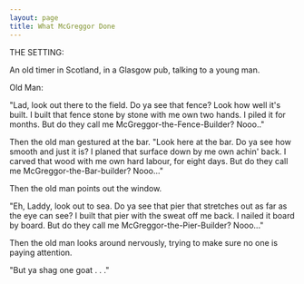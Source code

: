 ```yaml
---
layout: page
title: What McGreggor Done
---
```

 
 
THE SETTING:</p>
 
An old timer in Scotland, in a Glasgow pub, talking to a young man.</p>
 
Old Man:</p>
 
"Lad, look out there to the field. Do ya see that fence? Look how well 
it's built. I built that fence stone by stone with me own two hands.
I piled it for months. But do they
call me McGreggor-the-Fence-Builder?
Nooo.."</p>
 
Then the old man gestured at the bar.
"Look here at the bar. Do ya see how
smooth and just it is? I planed that
surface down by me own achin' back.
I carved that wood with me own hard
labour, for eight days. But do they
call me McGreggor-the-Bar-builder?
Nooo..."</p>
 
Then the old man points out the window.</p>
 
"Eh, Laddy, look out to sea. Do ya see
that pier that stretches out as far
as the eye can see? I built that pier
with the sweat off me back. I nailed it
board by board. But do they call me
McGreggor-the-Pier-Builder? Nooo..."</p>
 
Then the old man looks around nervously, trying to make sure no one is paying 
attention.</p>
 
"But ya shag one goat . . ."</p>
